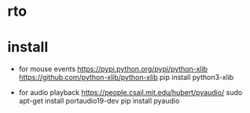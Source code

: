 # rto

# install

- for mouse events
https://pypi.python.org/pypi/python-xlib
https://github.com/python-xlib/python-xlib
pip install python3-xlib

- for audio playback
https://people.csail.mit.edu/hubert/pyaudio/
sudo apt-get install portaudio19-dev
pip install pyaudio